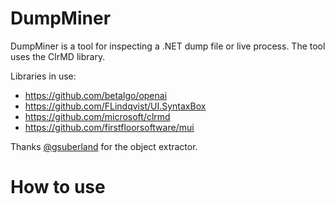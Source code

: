# DumpMiner
DumpMiner is a tool for inspecting a .NET dump file or live process. The tool uses the ClrMD library.

Libraries in use:
- https://github.com/betalgo/openai
- https://github.com/FLindqvist/UI.SyntaxBox
- https://github.com/microsoft/clrmd
- https://github.com/firstfloorsoftware/mui

Thanks [@gsuberland](https://github.com/gsuberland) for the object extractor.

# How to use

